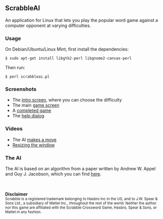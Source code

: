 ## ScrabbleAI

An application for Linux that lets you play the popular word game against a computer opponent at varying difficulties.

### Usage

On Debian/Ubuntu/Linux Mint, first install the dependencies:

    $ sudo apt-get install libgtk2-perl libgnome2-canvas-perl

Then run:

    $ perl scrabbleai.pl

### Screenshots

* The [intro screen](http://apikler.github.io/ScrabbleAI/intro_screen.png), where you can choose the difficulty
* The main [game screen](http://apikler.github.io/ScrabbleAI/game_screen.png)
* A [completed game](http://apikler.github.io/ScrabbleAI/finished_game.png)
* The [help dialog](http://apikler.github.io/ScrabbleAI/help_dialog.png)

### Videos

* The AI [makes a move](http://apikler.github.io/ScrabbleAI/ai_move.html)
* [Resizing the window](http://apikler.github.io/ScrabbleAI/resize.html)

### The AI

The AI is based on an algorithm from a paper written by Andrew W. Appel and Guy J. Jacobson, which you can find [here](http://www.cs.cmu.edu/afs/cs/academic/class/15451-s06/www/lectures/scrabble.pdf).

<br /><br />
<b>Disclaimer</b><br />
<sub>Scrabble is a registered trademark belonging to Hasbro Inc in the US, and to J.W. Spear & Sons Ltd., a subsidiary of Mattel Inc., throughout the rest of the world. Neither the author nor this game are affiliated with the Scrabble Crossword Game, Hasbro, Spear & Sons, or Mattel in any fashion.</sub>
